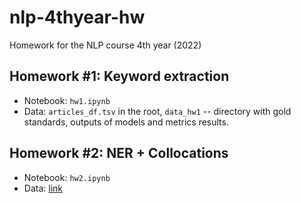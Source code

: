 # nlp-4thyear-hw
Homework for the NLP course 4th year (2022)

## Homework #1: Keyword extraction
* Notebook: `hw1.ipynb`
* Data: `articles_df.tsv` in the root, `data_hw1` -- directory with gold standards, outputs of models and metrics results.

## Homework #2: NER + Collocations
* Notebook: `hw2.ipynb`
* Data: [link](https://drive.google.com/drive/folders/1DXdzVIMdgFphfvn2aI4e5a0xxXDvfatY?usp=sharing)